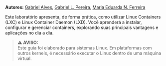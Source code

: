 **Autores:** <a href="">Gabriel Alves</a>, <a href="">Gabriel L. Pereira</a>, <a href="">Maria Eduarda N. Ferreira</a>

Este laboratório apresenta, de forma prática, como utilizar Linux Containers (LXC) e Linux Container Daemon (LXD). Você aprenderá a instalar, configurar e gerenciar containers, explorando suas principais vantagens e aplicações no dia a dia.

> **⚠️ AVISO:**  
> Este guia foi elaborado para sistemas Linux. Em plataformas com outros kernels, é necessário executar o Linux dentro de uma máquina virtual.
